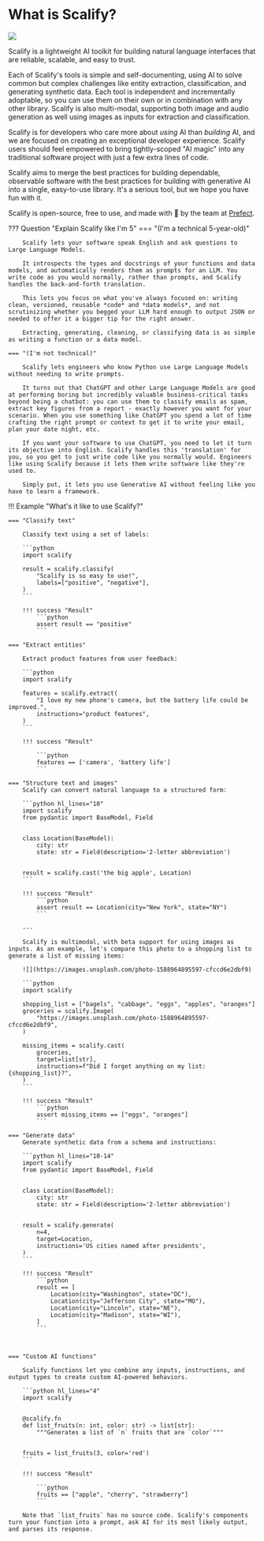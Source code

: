 
# What is Scalify?

![](/assets/images/heroes/it_hates_me_hero.png)

Scalify is a lightweight AI toolkit for building natural language interfaces that are reliable, scalable, and easy to trust.

Each of Scalify's tools is simple and self-documenting, using AI to solve common but complex challenges like entity extraction, classification, and generating synthetic data. Each tool is independent and incrementally adoptable, so you can use them on their own or in combination with any other library. Scalify is also multi-modal, supporting both image and audio generation as well using images as inputs for extraction and classification.

Scalify is for developers who care more about _using_ AI than _building_ AI, and we are focused on creating an exceptional developer experience. Scalify users should feel empowered to bring tightly-scoped "AI magic" into any traditional software project with just a few extra lines of code.

Scalify aims to merge the best practices for building dependable, observable software with the best practices for building with generative AI into a single, easy-to-use library. It's a serious tool, but we hope you have fun with it.

Scalify is open-source, free to use, and made with 💙 by the team at [Prefect](https://www.prefect.io/).

??? Question "Explain Scalify like I'm 5"
    === "(I'm a technical 5-year-old)"

        Scalify lets your software speak English and ask questions to Large Language Models.

        It introspects the types and docstrings of your functions and data models, and automatically renders them as prompts for an LLM. You write code as you would normally, rather than prompts, and Scalify handles the back-and-forth translation.

        This lets you focus on what you've always focused on: writing clean, versioned, reusable *code* and *data models*, and not scrutinizing whether you begged your LLM hard enough to output JSON or needed to offer it a bigger tip for the right answer.

        Extracting, generating, cleaning, or classifying data is as simple as writing a function or a data model.

    === "(I'm not technical)"

        Scalify lets engineers who know Python use Large Language Models without needing to write prompts.

        It turns out that ChatGPT and other Large Language Models are good at performing boring but incredibly valuable business-critical tasks beyond being a chatbot: you can use them to classify emails as spam, extract key figures from a report - exactly however you want for your scenario. When you use something like ChatGPT you spend a lot of time crafting the right prompt or context to get it to write your email, plan your date night, etc.

        If you want your software to use ChatGPT, you need to let it turn its objective into English. Scalify handles this 'translation' for you, so you get to just write code like you normally would. Engineers like using Scalify because it lets them write software like they're used to.

        Simply put, it lets you use Generative AI without feeling like you have to learn a framework.


!!! Example "What's it like to use Scalify?"

    === "Classify text"

        Classify text using a set of labels:

        ```python
        import scalify

        result = scalify.classify(
            "Scalify is so easy to use!",
            labels=["positive", "negative"],
        )
        ```

        !!! success "Result"
            ```python
            assert result == "positive"
            ```

    === "Extract entities"

        Extract product features from user feedback:

        ```python
        import scalify

        features = scalify.extract(
            "I love my new phone's camera, but the battery life could be improved.",
            instructions="product features",
        )
        ```

        !!! success "Result"

            ```python
            features == ['camera', 'battery life']
            ```

    === "Structure text and images"
        Scalify can convert natural language to a structured form:

        ```python hl_lines="10"
        import scalify
        from pydantic import BaseModel, Field


        class Location(BaseModel):
            city: str
            state: str = Field(description='2-letter abbreviation')


        result = scalify.cast('the big apple', Location)
        ```

        !!! success "Result"
            ```python
            assert result == Location(city="New York", state="NY")
            ```

        ---

        Scalify is multimodal, with beta support for using images as inputs. As an example, let's compare this photo to a shopping list to generate a list of missing items:

        ![](https://images.unsplash.com/photo-1588964895597-cfccd6e2dbf9)

        ```python
        import scalify

        shopping_list = ["bagels", "cabbage", "eggs", "apples", "oranges"]
        groceries = scalify.Image(
            "https://images.unsplash.com/photo-1588964895597-cfccd6e2dbf9",
        )
        
        missing_items = scalify.cast(
            groceries, 
            target=list[str], 
            instructions=f"Did I forget anything on my list: {shopping_list}?",
        )
        ```

        !!! success "Result"
            ```python
            assert missing_items == ["eggs", "oranges"]
            ```

    === "Generate data"
        Generate synthetic data from a schema and instructions:

        ```python hl_lines="10-14"
        import scalify
        from pydantic import BaseModel, Field


        class Location(BaseModel):
            city: str
            state: str = Field(description='2-letter abbreviation')


        result = scalify.generate(
            n=4,
            target=Location,
            instructions='US cities named after presidents',
        )
        ```

        !!! success "Result"
            ```python
            result == [
                Location(city="Washington", state="DC"),
                Location(city="Jefferson City", state="MO"),
                Location(city="Lincoln", state="NE"),
                Location(city="Madison", state="WI"),
            ]
            ```



    === "Custom AI functions"

        Scalify functions let you combine any inputs, instructions, and output types to create custom AI-powered behaviors.

        ```python hl_lines="4"
        import scalify


        @scalify.fn
        def list_fruits(n: int, color: str) -> list[str]:
            """Generates a list of `n` fruits that are `color`"""


        fruits = list_fruits(3, color='red')
        ```

        !!! success "Result"

            ```python
            fruits == ["apple", "cherry", "strawberry"]
            ```

        Note that `list_fruits` has no source code. Scalify's components turn your function into a prompt, ask AI for its most likely output, and parses its response.


